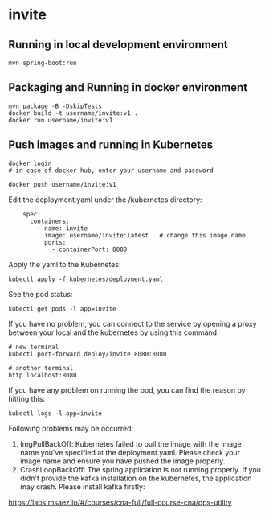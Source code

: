# invite

## Running in local development environment

```
mvn spring-boot:run
```

## Packaging and Running in docker environment

```
mvn package -B -DskipTests
docker build -t username/invite:v1 .
docker run username/invite:v1
```

## Push images and running in Kubernetes

```
docker login 
# in case of docker hub, enter your username and password

docker push username/invite:v1
```

Edit the deployment.yaml under the /kubernetes directory:
```
    spec:
      containers:
        - name: invite
          image: username/invite:latest   # change this image name
          ports:
            - containerPort: 8080

```

Apply the yaml to the Kubernetes:
```
kubectl apply -f kubernetes/deployment.yaml
```

See the pod status:
```
kubectl get pods -l app=invite
```

If you have no problem, you can connect to the service by opening a proxy between your local and the kubernetes by using this command:
```
# new terminal
kubectl port-forward deploy/invite 8080:8080

# another terminal
http localhost:8080
```

If you have any problem on running the pod, you can find the reason by hitting this:
```
kubectl logs -l app=invite
```

Following problems may be occurred:

1. ImgPullBackOff:  Kubernetes failed to pull the image with the image name you've specified at the deployment.yaml. Please check your image name and ensure you have pushed the image properly.
1. CrashLoopBackOff: The spring application is not running properly. If you didn't provide the kafka installation on the kubernetes, the application may crash. Please install kafka firstly:

https://labs.msaez.io/#/courses/cna-full/full-course-cna/ops-utility

